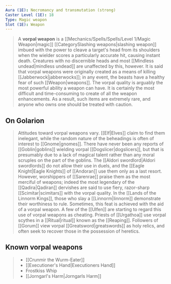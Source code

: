 ```yaml
---
Aura (1E): Necromancy and transmutation (strong)
Caster Level (1E): 18
Type: Magic weapon
Slot (1E): Weapon
---
```


> A **vorpal weapon** is a [[Mechanics/Spells/Spells/Level 1/Magic Weapon|magic]] [[CategorySlashing weapons|slashing weapon]] imbued with the power to cleave a target's head from its shoulders when the wielder scores a particularly accurate hit, causing instant death. Creatures with no discernible heads and most [[Mindless undead|mindless undead]] are unaffected by this, however.
> It is said that vorpal weapons were originally created as a means of killing [[Jabberwock|jabberwocks]]; in any event, the beasts have a healthy fear of such [[Weapon|weapons]].
> The vorpal quality is arguably the most powerful ability a weapon can have. It is certainly the most difficult and time-consuming to create of all the weapon enhancements. As a result, such items are extremely rare, and anyone who owns one should be treated with caution.


## On Golarion

> Attitudes toward vorpal weapons vary. [[Elf|Elves]] claim to find them inelegant, while the random nature of the beheadings is often of interest to [[Gnome|gnomes]]. There have never been any reports of [[Goblin|goblins]] wielding vorpal [[Dogslicer|dogslicers]], but that is presumably due to a lack of magical talent rather than any moral scruples on the part of the goblins.
> The [[Aldori swordlord|Aldori swordlords]] do not allow their use in duels, and the [[Eagle Knight|Eagle Knights]] of [[Andoran]] use them only as a last resort. However, worshippers of [[Sarenrae]] praise them as the most merciful of weapons; indeed the most legendary of the [[Qadira|Qadiran]] dervishes are said to use fiery, razor-sharp [[Scimitar|scimitars]] with the vorpal quality. 
> In the [[Lands of the Linnorm Kings]], those who slay a [[Linnorm|linnorm]] demonstrate their worthiness to rule. Sometimes, this feat is achieved with the aid of a vorpal weapon. A few of the [[Ulfen]] are starting to regard this use of vorpal weapons as cheating.
> Priests of [[Urgathoa]] use vorpal scythes in a [[Ritual|ritual]] known as the [[Reaping]]. Followers of [[Gorum]] view vorpal [[Greatsword|greatswords]] as holy relics, and often seek to recover those in the possession of heretics.


## Known vorpal weapons

> - [[Crunmir the Wurm-Eater]]
> - [[Executioner's Hand|Executioners Hand]]
> - Frostkiss Whip
> - [[Jorngarl's Harm|Jorngarls Harm]]






